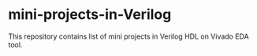 # mini-projects-in-Verilog
This repository contains list of mini projects in Verilog HDL on Vivado EDA tool.
